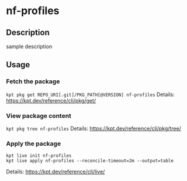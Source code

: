 # nf-profiles

## Description
sample description

## Usage

### Fetch the package
`kpt pkg get REPO_URI[.git]/PKG_PATH[@VERSION] nf-profiles`
Details: https://kpt.dev/reference/cli/pkg/get/

### View package content
`kpt pkg tree nf-profiles`
Details: https://kpt.dev/reference/cli/pkg/tree/

### Apply the package
```
kpt live init nf-profiles
kpt live apply nf-profiles --reconcile-timeout=2m --output=table
```
Details: https://kpt.dev/reference/cli/live/
